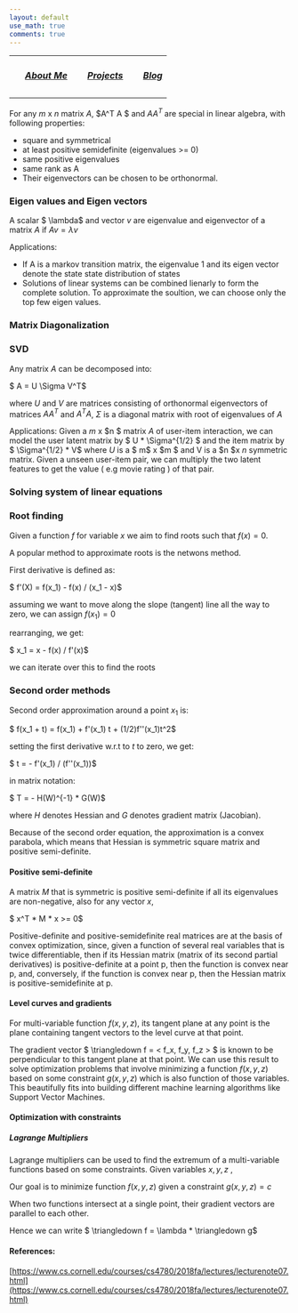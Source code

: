 ```yaml
---
layout: default
use_math: true
comments: true
---
```

<div class="row">
  <table>
    <tr>
      <td> <h5 style="float: left; margin-left:20px"><a href='/'> About Me </a></h5></td> 
      <td> <h5 style="float: left; margin-left:20px"><a href='/projects'> Projects </a></h5></td> 
      <td> <h5 style="float: left; margin-left:20px"><a href='/blog'> Blog </a></h5></td> 
    </tr>
  </table>
</div>

For any $m$ x $n$ matrix $A$, $A^T A $ and $A A^T$ are special in linear algebra, with following properties:

- square and symmetrical
- at least positive semidefinite (eigenvalues >= 0)
- same positive eigenvalues
- same rank as A
- Their eigenvectors can be chosen to be orthonormal. 

### Eigen values and Eigen vectors

A scalar $ \lambda$ and vector $v$ are eigenvalue and eigenvector of a matrix $A$ if $Av = \lambda v$

Applications:
- If A is a markov transition matrix, the eigenvalue 1 and its eigen vector denote the state state distribution of states
- Solutions of linear systems can be combined lienarly to form the complete solution. To approximate the soultion, we can choose only the top few eigen values.

### Matrix Diagonalization

### SVD

Any matrix $A$ can be decomposed into:

$ A = U \Sigma V^T$

where $U$ and $V$ are matrices consisting of orthonormal eigenvectors of matrices $A A^T$ and $A^T A$, $\Sigma$ is a diagonal matrix with root of eigenvalues of $A$

Applications:
Given a $m$ x $n $ matrix $A$ of user-item interaction, we can model the user latent matrix by $ U * \Sigma^{1/2} $ and the item matrix by $ \Sigma^{1/2} * V$ where $U$ is a $ m$ x $m $ and V is a $n $x $n$ symmetric matrix. Given a unseen user-item pair, we can multiply the two latent features to get the value ( e.g movie rating ) of that pair. 

### Solving system of linear equations


### Root finding

Given a function $f$ for variable $x$ we aim to find roots such that $f(x) = 0$.

A popular method to approximate roots is the netwons method.

First derivative is defined as:

$ f'(X) = f(x_1) - f(x) / (x_1 - x)$

assuming we want to move along the slope (tangent) line all the way to zero, we can assign $f(x_1) = 0$

rearranging, we get:

$ x_1 = x - f(x) / f'(x)$

we can iterate over this to find the roots


### Second order methods

Second order approximation around a point $x_1$ is:

$ f(x_1 + t) = f(x_1) + f'(x_1) t + (1/2)f''(x_1)t^2$

setting the first derivative w.r.t to $t$ to zero, we get:

$ t = - f'(x_1) / (f''(x_1))$

in matrix notation:

$ T = - H(W)^{-1} \* G(W)$

where $H$ denotes Hessian and $G$ denotes gradient matrix (Jacobian).

Because of the second order equation, the approximation is a convex parabola, which means that Hessian is symmetric square matrix and positive semi-definite.



#### Positive semi-definite

A matrix $M$ that is symmetric is positive semi-definite if all its eigenvalues are non-negative, also for any vector $x$,

$ x^T \* M \* x >= 0$

Positive-definite and positive-semidefinite real matrices are at the basis of convex optimization, since, given a function of several real variables that is twice differentiable, then if its Hessian matrix (matrix of its second partial derivatives) is positive-definite at a point p, then the function is convex near p, and, conversely, if the function is convex near p, then the Hessian matrix is positive-semidefinite at p.

#### Level curves and gradients

For multi-variable function $f(x,y,z)$, its tangent plane at any point is the plane containing tangent vectors to the level curve at that point.

The gradient vector $ \triangledown f =  < f_x, f_y, f_z > $ is known to be perpendicular to this tangent plane at that point. We can use this result to solve optimization problems that involve minimizing a function $f(x,y,z)$ based on some constraint $g(x,y,z)$ which is also function of those variables. This beautifully fits into building different machine learning algorithms like Support Vector Machines.

#### Optimization with constraints

##### Lagrange Multipliers

Lagrange multipliers can be used to find the extremum of a multi-variable functions based on some constraints.
Given variables $x, y, z$ ,

Our goal is to minimize function $f(x,y,z)$ given a constraint $g(x,y,z) = c$

When two functions intersect at a single point, their gradient vectors are parallel to each other.

Hence we can write $ \triangledown f = \lambda *  \triangledown g$


#### References:

[https://www.cs.cornell.edu/courses/cs4780/2018fa/lectures/lecturenote07.html](https://www.cs.cornell.edu/courses/cs4780/2018fa/lectures/lecturenote07.html)
